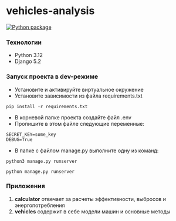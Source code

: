 # vehicles-analysis
[![Python package](https://github.com/sweeteri/vehicle-analysis/actions/workflows/python-package.yml/badge.svg?branch=main)](https://github.com/sweeteri/vehicle-analysis/actions/workflows/python-package.yml)
### Технологии
- Python 3.12
- Django 5.2

### Запуск проекта в dev-режиме
- Установите и активируйте виртуальное окружение
- Установите зависимости из файла requirements.txt
```
pip install -r requirements.txt
``` 
- В корневой папке проекта создайте файл .env
- Пропишите в этом файле следующие переменные:
```
SECRET_KEY=some_key
DEBUG=True
``` 
- В папке с файлом manage.py выполните одну из команд:
```
python3 manage.py runserver
```
```
python manage.py runserver
```
### Приложения 
1) **calculator**
отвечает за расчеты эффективности, выбросов и энергопотребления
2) **vehicles**
содержит в себе модели машин и основные методы
